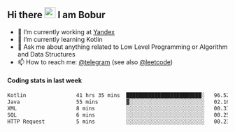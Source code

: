 ## Hi there <img src="https://media.giphy.com/media/hvRJCLFzcasrR4ia7z/giphy.gif" width="25px" height="25px"> I am Bobur

- 💼 I’m currently working at [Yandex](https://yandex.ru/)
- 🌱 I’m currently learning Kotlin
- 💬 Ask me about anything related to Low Level Programming or Algorithm and Data Structures
- 📫 How to reach me: [@telegram](https://t.me/octoant) (see also [@leetcode](https://leetcode.com/octoant/))    

#### Coding stats in last week

<!--START_SECTION:waka-->

```txt
Kotlin                41 hrs 35 mins  ████████████████████████░   96.52 %
Java                  55 mins         ▓░░░░░░░░░░░░░░░░░░░░░░░░   02.16 %
XML                   8 mins          ░░░░░░░░░░░░░░░░░░░░░░░░░   00.31 %
SQL                   6 mins          ░░░░░░░░░░░░░░░░░░░░░░░░░   00.25 %
HTTP Request          5 mins          ░░░░░░░░░░░░░░░░░░░░░░░░░   00.23 %
```

<!--END_SECTION:waka-->

